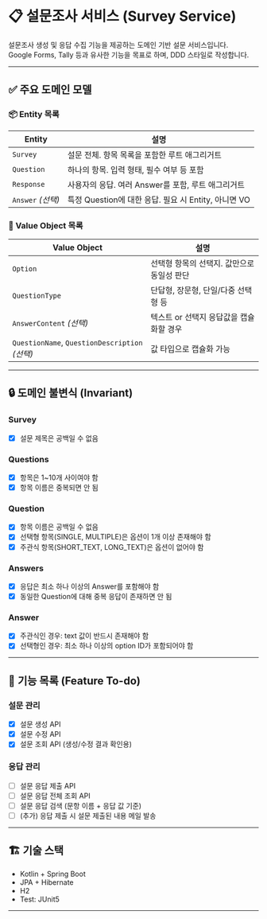 # 📋 설문조사 서비스 (Survey Service)

설문조사 생성 및 응답 수집 기능을 제공하는 도메인 기반 설문 서비스입니다.  
Google Forms, Tally 등과 유사한 기능을 목표로 하며, DDD 스타일로 작성합니다.

---

## ✅ 주요 도메인 모델

### 📦 Entity 목록

| Entity | 설명                                      |
|--------|-----------------------------------------|
| `Survey` | 설문 전체. 항목 목록을 포함한 루트 애그리거트              |
| `Question` | 하나의 항목. 입력 형태, 필수 여부 등 포함               |
| `Response` | 사용자의 응답. 여러 Answer를 포함, 루트 애그리거트        |
| `Answer` *(선택)* | 특정 Question에 대한 응답. 필요 시 Entity, 아니면 VO |

### 🧱 Value Object 목록

| Value Object | 설명 |
|--------------|------|
| `Option` | 선택형 항목의 선택지. 값만으로 동일성 판단 |
| `QuestionType` | 단답형, 장문형, 단일/다중 선택형 등 |
| `AnswerContent` *(선택)* | 텍스트 or 선택지 응답값을 캡슐화할 경우 |
| `QuestionName`, `QuestionDescription` *(선택)* | 값 타입으로 캡슐화 가능 |

---

## 🔒 도메인 불변식 (Invariant)

### Survey
- [x] 설문 제목은 공백일 수 없음

### Questions
- [x] 항목은 1~10개 사이여야 함
- [x] 항목 이름은 중복되면 안 됨

### Question
- [x] 항목 이름은 공백일 수 없음
- [x] 선택형 항목(SINGLE, MULTIPLE)은 옵션이 1개 이상 존재해야 함
- [x] 주관식 항목(SHORT_TEXT, LONG_TEXT)은 옵션이 없어야 함

### Answers
- [x] 응답은 최소 하나 이상의 Answer를 포함해야 함
- [x] 동일한 Question에 대해 중복 응답이 존재하면 안 됨

### Answer
- [x] 주관식인 경우: text 값이 반드시 존재해야 함
- [x] 선택형인 경우: 최소 하나 이상의 option ID가 포함되어야 함

---

## 🧩 기능 목록 (Feature To-do)

### 설문 관리

- [x] 설문 생성 API
- [x] 설문 수정 API
- [x] 설문 조회 API (생성/수정 결과 확인용)

### 응답 관리

- [ ] 설문 응답 제출 API
- [ ] 설문 응답 전체 조회 API
- [ ] 설문 응답 검색 (문항 이름 + 응답 값 기준)
- [ ] (추가) 응답 제출 시 설문 제출된 내용 메일 발송 
---

## 🏗️ 기술 스택

- Kotlin + Spring Boot
- JPA + Hibernate
- H2
- Test: JUnit5
---

